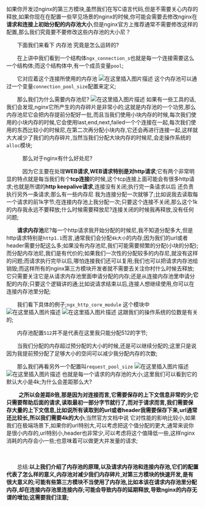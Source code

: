 如果你开发过nginx的第三方模块,虽然我们在写C语言代码,但是不需要关心内存的释放,如果你现在在配置一些罕见场景的nginx的时候,你可能会需要去修改nginx在**请求和连接上初始分配的内存池大小**,但是nginx官方上推荐通常不需要修改这样的配置,那么我们究竟要不要修改这些内存池的大小尼？

　　下面我们来看下 内存池 究竟是怎么运转的?

　　在上讲中我们看到一个结构体`ngx_connection_s`也就是每一个连接需要这么一个结构体;而这个结构体中,有一个成员变量`pool`;

　　它对应着这个连接所使用的内存池
![在这里插入图片描述](https://i-blog.csdnimg.cn/blog_migrate/b993fd84a5b43575e97dfa3fcdf8514d.png)
这个内存池可以通过一个变量`connection_pool_size`配置来定义;

　　那么我们为什么需要内存池尼?
![在这里插入图片描述](https://i-blog.csdnimg.cn/blog_migrate/948957e15462946e070e5e14efe07482.png)
如果有一些工具的话,我们会发现,nginx它所产生的内存碎片是非常小的;这就是内存池的一个功劳,那么内存池尼它会把内存提前分配好一批,而且当我们使用小块内存的时候,每次我们使用的小块内存的时候,它会使用last,end,next,failed一个个连接在一起,每次我们使用的东西比较小的时候尼,在第二次再分配小块内存,它还会再进行连接一起,这样就大大减少了我们的内存碎片,当然当我们分配大块内存的时候尼,会走操作系统的 `alloc`模块;

　　　那么对于nginx有什么好处尼?

　　　因为它主要在处理**WEB请求,**WEB请求特别是对**http请求**;它有两个非常明显的特点就是每当我们有个**tcp连接**的时候,这个tcp连接上面可能会有很多http请求;也就是所谓的**http keepalive请求**,连接没有关闭;执行完一条请求以后 还负责执行另外一条请求;那么有一些内存尼 我为连接分配一次就够了;比如说我去读取每一个请求的前1k字节;在连接内存池上我分配一次;只要这个连接不关闭,那么这个1k的内存我永远不要释放;什么时候需要释放尼?连接关闭的时候我再释放,没有任何问题;

　　**请求内存池**尼?每一个http请求我开始分配的时候尼,我不知道分配多大,但是http请求特别是`http1.1`而言,通常我们会分配`4k大小`的内存;因为我们的url或者header需要分配这么多;如果没有内存池尼,我们可能需要频繁的分配(小块的分配);而分配内存池尼,我们是有代价的;如果我们一次性的分配较多的内存尼,就没有这样的问题;而请求执行完毕以后,哪怕连接我们还可以复用;我们也可以把请求内存池给销毁;而这样所有的nginx第三方模块开发者就不需要去关注你村什么时候去释放;它只需要关注它是从请求内存池里面申请分配的内存;还是从连接内存池里申请分配的内存;只要这个逻辑讲的通;比如说请求结束以后,连接人想继续使用,你可以在连接内存池里分配;

　　我们看下具体的例子;`ngx_http_core_module` 这个模块中
![在这里插入图片描述](https://i-blog.csdnimg.cn/blog_migrate/289a4f00f4e93679c6ecbfb41539291e.png)
![在这里插入图片描述](https://i-blog.csdnimg.cn/blog_migrate/1310218da5b7192559aea4206133d621.png)
这跟我们的操作系统的位数是有关的;

　　内存池配置`512`并不是代表在这里我只能分配512的字节;

　　当我们分配的内存超过预分配的大小的时候,还是可以继续分配的;这里只是说因为我提前预分配了足够大小的空间可以减少我分配内存的次数;

　　那么我们再看另外一个配置叫`request_pool_size`
![在这里插入图片描述](https://i-blog.csdnimg.cn/blog_migrate/74ced37b71c3a6f8cd70ab90de318351.png)
![在这里插入图片描述](https://i-blog.csdnimg.cn/blog_migrate/794371eb03dff7f298823a4b33e88a1e.png)
也就是每一个请求的内存池的大小;这里我们可以看到它的默认大小是4k;为什么会差距那么大?

　　 **之所以会差距8倍,那是因为对连接而言,它需要保存的上下文信息非常的少;它只需要帮助后面的请求,读取最初一部分字节就行了,而对于请求而言,我们需要保存大量的上下文信息,比如说所有读取到的url或者header我需要保存下来,url通常还比较长,所以我们需要4k的大小**;当然官方文档中说 它对性能的影响比较小,如果我们在极端场景下,如果你的url特别大,可以考虑把这个值分配的更大,通常来说你是很小内存的,url特别小,header也非常少,可以考虑将这个值降低一些,这样nginx消耗的内存会小一些;也意味着可以做更大并发量的请求;

　　

　　总结:**以上我们介绍了内存池的原理,以及请求内存池和连接内存池,它们的配置代表了怎么样的意义,内存池对减少我们内存碎片,对第三方模块的快速开发,是有很大意义的;可能有些第三方模块不当使用了内存池,比如本该在请求内存池里分配内存,却在连接内存池里连接内存;可能会导致内存的延期释放,导致nginx的内存无谓的增加;这需要我们注意;**

